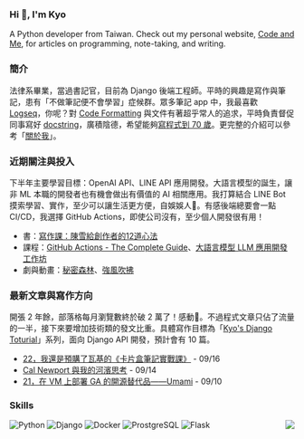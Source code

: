 
### Hi 👋, I'm Kyo

A Python developer from Taiwan.
Check out my personal website, [Code and Me](https://blog.kyomind.tw/), for articles on programming, note-taking, and writing.

### 簡介
法律系畢業，當過書記官，目前為 Django 後端工程師。平時的興趣是寫作與筆記，患有「不做筆記便不會學習」症候群。眾多筆記 app 中，我最喜歡 [Logseq](https://blog.kyomind.tw/logseq/)，你呢？對 [Code Formatting](https://blog.kyomind.tw/tags/Code-Formatting/) 與文件有著超乎常人的追求，平時負責督促同事寫好 [docstring](https://peps.python.org/pep-0257/)，廣積陰德，希望能夠[寫程式到 70 歲](https://blog.kyomind.tw/weekly-review-02/)。更完整的介紹可以參考「[關於我](https://blog.kyomind.tw/about/)」。

### 近期關注與投入
下半年主要學習目標：OpenAI API、LINE API 應用開發。大語言模型的誕生，讓非 ML 本職的開發者也有機會做出有價值的 AI 相關應用。我打算結合 LINE Bot 摸索學習、實作，至少可以讓生活更方便，自娛娛人🐸。有感後端總要會一點 CI/CD，我選擇 GitHub Actions，即使公司沒有，至少個人開發很有用！

- 書：[寫作課：陳雪給創作者的12道心法](https://readmoo.com/book/210278736000101)
- 課程：[GitHub Actions - The Complete Guide](https://pro.academind.com/p/github-actions-the-complete-guide)、[大語言模型 LLM 應用開發工作坊](https://5xruby.tw/courses/ai-workshop)
- 劇與動畫：[秘密森林](https://www.netflix.com/title/80187302)、[強風吹拂](https://youtu.be/PAGmAkr5J6M?si=CWmruXBp6z39AaXu)


### 最新文章與寫作方向
開張 2 年餘，部落格每月瀏覽數終於破 2 萬了！感動🥹。不過程式文章只佔了流量的一半，接下來要增加技術類的發文比重。具體寫作目標為「[Kyo's Django Toturial](https://github.com/kyomind/kyo-django-tutorial)」系列，面向 Django API 開發，預計會有 10 篇。
<!-- BLOG-POST-LIST:START -->
 - [22，我還是預購了瓦基的《卡片盒筆記實戰課》](https://blog.kyomind.tw/weekly-review-22/) - 09/16
 - [Cal Newport 與我的河濱思考](https://blog.kyomind.tw/think-riverside/) - 09/14
 - [21，在 VM 上部署 GA 的開源替代品——Umami](https://blog.kyomind.tw/weekly-review-21/) - 09/10<!-- BLOG-POST-LIST:END -->

### Skills

![Python](https://img.shields.io/badge/Python-444?style=flat&logo=Python&logoColor=white)
![Django](https://img.shields.io/badge/Django-444?style=flat&logo=Django&logoColor=white)
![Docker](https://img.shields.io/badge/Docker-444?style=flat&logo=Docker&logoColor=white)
![ProstgreSQL](https://img.shields.io/badge/PostgreSQL-444?style=flat&logo=PostgreSQL&logoColor=white)
![Flask](https://img.shields.io/badge/Flask-444?style=flat&logo=Flask&logoColor=white)
<img align="right" src="https://komarev.com/ghpvc/?username=kyomind">

